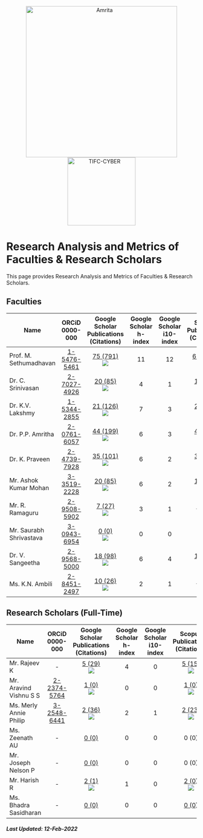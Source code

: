 <p align="center">
    <img src="https://amrita-tifac-cyber-blockchain.github.io/Amrita-TIFAC-Cyber-Blockchain/AVV_PNG.png" alt ="Amrita" width="400" />
    <img src="https://amrita.edu/wp-content/uploads/2021/09/1597668744269.jpg" alt ="TIFC-CYBER" width="180" />
</p>

# Research Analysis and Metrics of Faculties & Research Scholars

This page provides Research Analysis and Metrics of Faculties & Research Scholars.

## Faculties

| Name | ORCiD <br/> 0000-000| Google Scholar <br/>Publications (Citations) | Google Scholar   <br/>h-index | Google Scholar <br/>i10-index | Scopus <br/> Publications (Citations) | Scopus <br/> h-index | 
|------|:------:|:---------------------------:|:----------------------:|:------------------------:|:-------------------:|:--------------:|
| Prof. M. Sethumadhavan | [1-5476-5461](https://orcid.org/0000-0001-5476-5461) | [75 (791)](https://scholar.google.co.in/citations?user=Xl_P9V0AAAAJ&hl=en) <br/> ![](https://img.shields.io/badge/Amrita-75-violet)| 11 | 12 | [62 (415)](https://www.scopus.com/authid/detail.uri?authorId=55034101000) <br/> ![](https://img.shields.io/badge/Amrita-62-violet)| 8 | 
| Dr. C. Srinivasan | [2-7027-4926](https://orcid.org/0000-0002-7027-4926) | [20 (85)](https://scholar.google.co.in/citations?user=nlt0DD4AAAAJ&hl=en) <br/> ![](https://img.shields.io/badge/Amrita-20-violet) | 4 | 1 | [18 (51)](https://www.scopus.com/authid/detail.uri?authorId=43261707200) <br/> ![](https://img.shields.io/badge/Amrita-18-violet) | 3 |
| Dr. K.V. Lakshmy | [1-5344-2855](https://orcid.org/0000-0001-5344-2855) | [21 (126)](https://scholar.google.co.in/citations?user=K2n1nh0AAAAJ&hl=en) <br/> ![](https://img.shields.io/badge/Amrita-21-violet) | 7 | 3 | [20 (64)](https://www.scopus.com/authid/detail.uri?authorId=55032484300) <br/> ![](https://img.shields.io/badge/Amrita-20-violet) | 5 |
| Dr. P.P. Amritha | [2-0761-6057](https://orcid.org/0000-0002-0761-6057) | [44 (199)](https://scholar.google.co.in/citations?user=8AwtAWsAAAAJ&hl=en) <br/> ![](https://img.shields.io/badge/Amrita-44-violet)| 6 | 3 | [41 (44)](https://www.scopus.com/authid/detail.uri?authorId=36536628700) <br/> ![](https://img.shields.io/badge/Amrita-41-violet) | 3 |
| Dr. K. Praveen | [2-4739-7928](https://orcid.org/0000-0002-4739-7928) | [35 (101)](https://scholar.google.com/citations?hl=en&user=NHVcW84AAAAJ&hl=en) <br/> ![](https://img.shields.io/badge/Amrita-35-violet) | 6 | 2 | [31 (73)](https://www.scopus.com/authid/detail.uri?authorId=8552046600) <br/> ![](https://img.shields.io/badge/Amrita-31-violet)| 4 |
| Mr. Ashok Kumar Mohan | [3-3519-2228](https://orcid.org/0000-0003-3519-2228) | [20 (85)](https://scholar.google.co.in/citations?user=W6nvRkQAAAAJ&hl=en) <br/> ![](https://img.shields.io/badge/Amrita-20-violet)| 6 | 2 | [15 (36)](https://www.scopus.com/authid/detail.uri?authorId=57195934643) <br/> ![](https://img.shields.io/badge/Amrita-15-violet)| 4 |
| Mr. R. Ramaguru | [2-9508-5902](https://orcid.org/0000-0002-9508-5902) | [7 (27)](https://scholar.google.co.in/citations?user=-DjvKqgAAAAJ&hl=en) <br/> ![](https://img.shields.io/badge/Amrita-6-violet) | 3 | 1 | [5 (15)](https://www.scopus.com/authid/detail.uri?authorId=57210210467) <br/> ![](https://img.shields.io/badge/Amrita-5-violet) | 2 |
| Mr. Saurabh Shrivastava | [3-0943-6954](https://orcid.org/0000-0003-0943-6954) | [0 (0)](https://scholar.google.com/citations?user=QdXcVjUAAAAJ&hl=en) <br/> ![](https://img.shields.io/badge/Amrita-0-violet) | 0 | 0 | 0 (0) <br/> ![](https://img.shields.io/badge/Amrita-0-violet) | 0 | 
| Dr. V. Sangeetha | [2-9568-5000](https://orcid.org/0000-0002-9568-5000) | [18 (98)](https://scholar.google.co.in/citations?user=jaxJad8AAAAJ&hl=en) <br/> ![](https://img.shields.io/badge/Amrita-0-violet) | 6 | 4 | [17 (58)](https://www.scopus.com/authid/detail.uri?authorId=57210551454) <br/> ![](https://img.shields.io/badge/Amrita-0-violet) | 5 |
| Ms. K.N. Ambili | [2-8451-2497](https://orcid.org/0000-0002-8451-2497) | [10 (26)](https://scholar.google.co.in/citations?user=ZWxL_tkAAAAJ&hl=en) <br/> ![](https://img.shields.io/badge/Amrita-1-violet) | 2 | 1 | [1 (13)](https://www.scopus.com/authid/detail.uri?authorId=57200573039) <br/> ![](https://img.shields.io/badge/Amrita-1-violet) | 1 |

## Research Scholars (Full-Time)

| Name | ORCiD <br/> 0000-000| Google Scholar <br/>Publications (Citations) | Google Scholar   <br/>h-index | Google Scholar <br/>i10-index | Scopus <br/> Publications  (Citations) | Scopus <br/> h-index | 
|------|:------:|:---------------------------:|:----------------------:|:------------------------:|:-------------------:|:--------------:|
| Mr. Rajeev K | - | [5 (29)](https://scholar.google.com/citations?user=D9kO6VgAAAAJ&hl=en) <br/> ![](https://img.shields.io/badge/Amrita-5-violet) | 4 | 0 | [5 (15)](https://www.scopus.com/authid/detail.uri?authorId=56289833000) <br/> ![](https://img.shields.io/badge/Amrita-5-violet) | 2 | 
| Mr. Aravind Vishnu S S | [2-2374-5764](https://orcid.org/0000-0002-2374-5764) | [1 (0)](https://scholar.google.com/citations?user=8q2B8WYAAAAJ&hl=en) <br/> ![](https://img.shields.io/badge/Amrita-1-violet)| 0 | 0 | [1 (0)](https://www.scopus.com/authid/detail.uri?authorId=57223096858) <br/> ![](https://img.shields.io/badge/Amrita-1-violet) | 0 | 
| Ms. Merly Annie Philip | [3-2548-6441](https://orcid.org/0000-0003-2548-6441) | [2 (36)](https://scholar.google.com/citations?&user=k8mFoKoAAAAJ&hl=en) <br/> ![](https://img.shields.io/badge/Amrita-2-violet) | 2 | 1 | [2 (23)](https://www.scopus.com/authid/detail.uri?authorId=57202992926) <br/> ![](https://img.shields.io/badge/Amrita-2-violet) | 2 | 
| Ms. Zeenath AU | - | [0 (0)](https://scholar.google.com/citations?user=MugxgaYAAAAJ&hl=en) | 0 | 0 | 0 (0) | 0 | 
| Mr. Joseph Nelson P | - | [0 (0)](https://scholar.google.com/citations?user=RnkThh8AAAAJ&hl=en) | 0 | 0 | 0 (0) | 0 | 
| Mr. Harish R | - | [2 (1)](https://scholar.google.co.in/citations?user=weIsDiIAAAAJ&hl=en) <br/> ![](https://img.shields.io/badge/Amrita-2-violet) | 1 | 0 | [2 (0)](https://www.scopus.com/authid/detail.uri?authorId=57222348310) <br/> ![](https://img.shields.io/badge/Amrita-2-violet) | 0 | 
| Ms. Bhadra Sasidharan | - | [0 (0)](https://scholar.google.co.in/citations?user=a&hl=en) | 0 | 0 | [0 (0)](https://www.scopus.com/authid/detail.uri?authorId=0) | 0 | 

##### Last Updated: 12-Feb-2022
